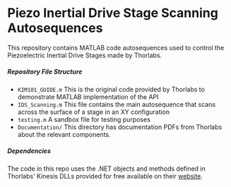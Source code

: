 # Piezo Inertial Drive Stage Scanning Autosequences

This repository contains MATLAB code autosequences used to control the Piezoelectric Inertial Drive Stages
made by Thorlabs.

##### Repository File Structure
- `KIM101_GUIDE.m` This is the original code provided by Thorlabs to demonstrate MATLAB implementation of the API
- `IDS_Scanning.m` This file contains the main autosequence that scans across the surface of a stage in an XY configuration
- `testing.m`      A sandbox file for testing purposes
- `Documentation/` This directory has documentation PDFs from Thorlabs about the relevant components.

##### Dependencies
The code in this repo uses the .NET objects and methods defined in Thorlabs' Kinesis DLLs provided for free
available on their [website](https://www.thorlabs.com/software_pages/ViewSoftwarePage.cfm?Code=Motion_Control&viewtab=0).
